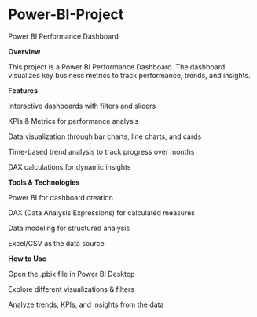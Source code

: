 # Power-BI-Project
Power BI Performance Dashboard

**Overview**

This project is a Power BI Performance Dashboard. The dashboard visualizes key business metrics to track performance, trends, and insights.


**Features**

Interactive dashboards with filters and slicers

KPIs & Metrics for performance analysis

Data visualization through bar charts, line charts, and cards

Time-based trend analysis to track progress over months

DAX calculations for dynamic insights


**Tools & Technologies**

Power BI for dashboard creation

DAX (Data Analysis Expressions) for calculated measures

Data modeling for structured analysis

Excel/CSV as the data source


**How to Use**

Open the .pbix file in Power BI Desktop

Explore different visualizations & filters

Analyze trends, KPIs, and insights from the data
